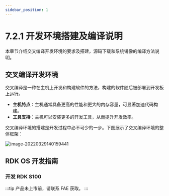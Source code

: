 ```yaml
---
sidebar_position: 1
---
```


# 7.2.1 开发环境搭建及编译说明

本章节介绍交叉编译开发环境的要求及搭建，源码下载和系统镜像的编译方法说明。

## 交叉编译开发环境

交叉编译是一种在主机上开发和构建软件的方法，构建的软件随后被部署到开发板上运行。

- **主机特点**：主机通常具备更高的性能和更大的内存容量，可显著加速代码构建。
- **工具支持**：主机可以安装更多的开发工具，从而提升开发效率。

交叉编译环境的搭建是开发过程中必不可少的一步。下图展示了交叉编译环境的整体框架：

![image-20220329140159441](https://rdk-doc.oss-cn-beijing.aliyuncs.com/doc/img/07_Advanced_development/02_linux_development/image/environment_build/image-20220329140159441.png)

## RDK OS 开发指南

### 开发 RDK S100

:::tip
产品未上市前，请联系 FAE 获取。
:::
